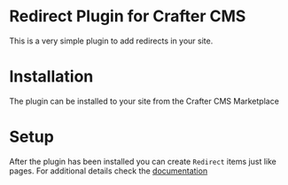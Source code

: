 # Redirect Plugin for Crafter CMS

This is a very simple plugin to add redirects in your site.

# Installation

The plugin can be installed to your site from the Crafter CMS Marketplace

# Setup

After the plugin has been installed you can create `Redirect` items just like pages. For additional details check
the [documentation](https://docs.craftercms.org/en/4.0/developers/redirect.html#create-the-page-for-redirecting)
